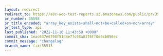 ```yaml
---
layout: redirect
redirect_to: https://a8c-woo-test-reports.s3.amazonaws.com/public/pr/35598/api/index.html
pr_number: 35598
pr_title_encoded: "array_key_exists+shall+not+be+called+on+non+array"
pr_test_type: api
last_published: "2022-11-16 11:43:59 +0000"
commit_sha: 1eac637e6798f51d4e7fc98a8376ff0d6cb056ec
commit_message: "changelog"
branch_name: fix/35513
---
```

